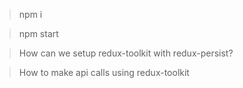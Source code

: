> npm i

> npm start

> How can we setup redux-toolkit with redux-persist?

> How to make api calls using redux-toolkit
